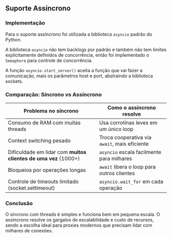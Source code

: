 ## Suporte Assíncrono

### Implementação

Para o suporte assíncrono foi utilizada a biblioteca `asyncio` padrão do Python.

A biblioteca `asyncio` não tem backlogs por padrão e também não tem limites explicitamente definidos de concorrência, então foi implementado o `Semaphore` para controle de concorrência.

A função `asyncio.start_server()` aceita a função que vai fazer a comunicação, mais os parâmetros host e port, abstraindo a biblioteca sockets.

### Comparação: Síncrono vs Assíncrono

| Problema no síncrono                                            | Como o assíncrono resolve                     |
| --------------------------------------------------------------- | --------------------------------------------- |
| Consumo de RAM com muitas threads                               | Usa corrotinas leves em um único loop         |
| Context switching pesado                                        | Troca cooperativa via `await`, mais eficiente |
| Dificuldade em lidar com **muitos clientes de uma vez** (1000+) | `asyncio` escala facilmente para milhares     |
| Bloqueios por operações longas                                  | `await` libera o loop para outros clientes    |
| Controle de timeouts limitado (socket.settimeout)               | `asyncio.wait_for` em cada operação           |

### Conclusão

O síncrono com threads é simples e funciona bem em pequena escala.
O assíncrono resolve os gargalos de escalabilidade e custo de recursos, sendo a escolha ideal para proxies modernos que precisam lidar com milhares de conexões.